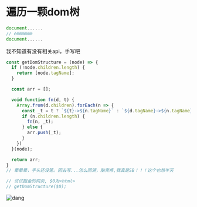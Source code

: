 # 遍历一颗dom树

```js
document......
// emmmmmm
document......
```

我不知道有没有相关api，手写吧

```js
const getDomStructure = (node) => {
  if (!node.children.length) {
    return [node.tagName];
  }

  const arr = [];

  void function fn(d, t) {
    Array.from(d.children).forEach(n => {
      const _t = t ? `${t}->${n.tagName}` : `${d.tagName}->${n.tagName}`;
      if (n.children.length) {
        fn(n, _t);
      } else {
        arr.push(_t);
      }
    })
  }(node);

  return arr;
}
// 晕晕晕，手头还没笔。回去写...怎么回溯，脑壳疼,我真是SB！！！这个也想半天

// 试试掘金的网页, $0为<html>
// getDomStructure($0);
```

![dang](https://github.com/shiyangzhaoa/easy-tips/blob/master/img/dom_structure.png)